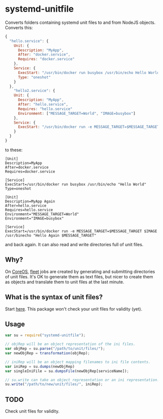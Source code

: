 # systemd-unitfile

Converts folders containing systemd unit files to and from NodeJS objects. Converts this:

```javascript
{
  "hello.service": {
    Unit: {
      Description: "MyApp",
      After: "docker.service",
      Requires: "docker.service"
    },
    Service: {
      ExecStart: "/usr/bin/docker run busybox /usr/bin/echo Hello World"
      Type: "oneshot"
    }
  },
    "hello2.service": {
    Unit: {
      Description: "MyApp",
      After: "hello.service",
      Requires: "hello.service"
      Environment: ["MESSAGE_TARGET=World", "IMAGE=busybox"]
    },
    Service: {
      ExecStart: "/usr/bin/docker run -e MESSAGE_TARGET=$MESSAGE_TARGET $IMAGE /usr/binecho \"Hello Again $MESSAGE_TARGET\""
    }
  }
}
```

to these:

```
[Unit]
Description=MyApp
After=docker.service
Requires=docker.service

[Service]
ExecStart=/usr/bin/docker run busybox /usr/bin/echo "Hello World"
Type=oneshot
```

```
[Unit]
Description=MyApp Again
After=hello.service
Requires=hello.service
Environment="MESSAGE_TARGET=World"
Environment="IMAGE=busybox"

[Service]
ExecStart=/usr/bin/docker run -e MESSAGE_TARGET=$MESSAGE_TARGET $IMAGE /usr/binecho "Hello Again $MESSAGE_TARGET"
```

and back again. It can also read and write directories full of unit files.

## Why?

On [CoreOS](https://coreos.com), [fleet](https://coreos.com/docs/launching-containers/launching/launching-containers-fleet/) jobs are created by generating and submitting directories of unit files. It's OK to generate them as text files, but nicer to create them as objects and translate them to unit files at the last minute.

## What is the syntax of unit files?

Start [here](http://freedesktop.org/software/systemd/man/systemd.unit.html). This package won't check your unit files for validity (yet).

## Usage

```javascript
var su = require("systemd-unitfile");

// objRep will be an object representation of the ini files.
var objRep = su.parse("/path/to/unit/files/");
var newObjRep = transformation(objRep);

// iniRep will be an object mapping filenames to ini file contents.
var iniRep = su.dumps(newObjRep)
var singleIniFile = su.dumpsFile(newObjRep[serviceName]);

// su.write can take an object representation or an ini representation.
su.write("/path/to/new/unit/files/", iniRep);
```

## TODO

Check unit files for validity.